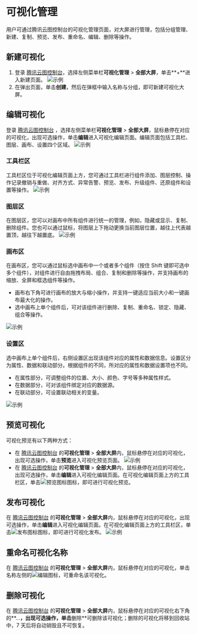 # 可视化管理

用户可通过腾讯云图控制台的可视化管理页面，对大屏进行管理，包括分组管理、新建、复制、预览、发布、重命名、编辑、删除等操作。

## 新建可视化

1. 登录 [腾讯云图控制台](https://console.cloud.tencent.com/tcv)，选择左侧菜单栏**可视化管理** > **全部大屏**，单击**+**进入新建页面。
![示例](https://main.qcloudimg.com/raw/69537b6b3e3064d1959a2a7e800e9a8d.png)
2. 在弹出页面，单击**创建**，然后在弹框中输入名称与分组，即可新建可视化大屏。

## 编辑可视化

登录 [腾讯云图控制台](https://console.cloud.tencent.com/tcv) ，选择左侧菜单栏**可视化管理** > **全部大屏**，鼠标悬停在对应的可视化，出现可选操作，单击**编辑**进入可视化编辑页面。编辑页面包括工具栏、图层、画布、设置四个区域。
![示例](https://main.qcloudimg.com/raw/78772ae037f251e712fd907ce072f69b.png)

### 工具栏区

工具栏区位于可视化编辑页面上方，您可通过工具栏进行组件添加、图层控制、操作记录撤销与重做、对齐方式、异常告警、预览、发布、升级组件、还原组件和设置等操作。
![示例](https://main.qcloudimg.com/raw/70f95329d2e6b2e28a4232c0692fbd96.png)

### 图层区

在图层区，您可以对画布中所有组件进行统一的管理，例如，隐藏或显示、复制、删除组件。您也可以通过鼠标，将图层上下拖动更换当前图层位置，越往上代表越置顶，越往下越置底。
![示例](https://main.qcloudimg.com/raw/d6a4f8e6345161993a9715e45b695280.png)

### 画布区

在画布区，您可以通过鼠标选中画布中一个或者多个组件（按住 Shift 键即可选中多个组件），对组件进行自由拖拽布局、组合、复制和删除等操作，并支持画布的缩放、全屏和框选组件等操作。

- 画布右下角可进行画布的放大与缩小操作，并支持一键适应当前大小和一键画布最大化的操作。
- 选中画布上单个组件后，可对该组件进行删除、复制、重命名、锁定、隐藏、组合等操作。

![示例](https://main.qcloudimg.com/raw/83c2af961ee3a52f08a295e4c583f37e.png)

### 设置区

选中画布上单个组件后，右侧设置区出现该组件对应的属性和数据信息。设置区分为属性、数据和联动部分。根据组件的不同，所对应的属性和数据设置项也不同。

- 在属性部分，可调整组件的位置、大小、颜色、字号等多种属性样式。
- 在数据部分，可对该组件绑定对应的数据源。
- 在联动部分，可设置联动相关的变量。

![示例](https://main.qcloudimg.com/raw/37c943a0ac511ff5546b626613c976cc.png)

## 预览可视化

可视化预览有以下两种方式：

- 在 [腾讯云图控制台](https://console.cloud.tencent.com/tcv) 的**可视化管理** > **全部大屏**内，鼠标悬停在对应的可视化，出现可选操作，单击**预览**进入可视化预览页面。
![示例](https://main.qcloudimg.com/raw/f88ece3bf97e88471d3ec6151ee26903.png)
- 在 [腾讯云图控制台](https://console.cloud.tencent.com/tcv) 的**可视化管理** > **全部大屏**内，鼠标悬停在对应的可视化，出现可选操作，单击**编辑**进入可视化编辑页面。在可视化编辑页面上方的工具栏区，单击![预览图标](https://main.qcloudimg.com/raw/9487b40eae4a23a2933fd809f4c22de9.png)图标，即可进行可视化预览。

## 发布可视化

在 [腾讯云图控制台](https://console.cloud.tencent.com/tcv) 的**可视化管理** > **全部大屏**内，鼠标悬停在对应的可视化，出现可选操作，单击**编辑**进入可视化编辑页面。在可视化编辑页面上方的工具栏区，单击![发布图标](https://main.qcloudimg.com/raw/53129e1b7f8d00de0e3cfd030f0256b2.png)图标，即可进行可视化发布。
![示例](https://main.qcloudimg.com/raw/fa44e8dc23d4d9bba2691f5112803dc0.png)

## 重命名可视化名称

在 [腾讯云图控制台](https://console.cloud.tencent.com/tcv) 的**可视化管理** > **全部大屏**内，鼠标悬停在对应的可视化，单击名称左侧的![编辑图标](https://main.qcloudimg.com/raw/788902e3f8c335cf17de420f7181c2a8.png)，可重命名该可视化。

## 删除可视化

在 [腾讯云图控制台](https://console.cloud.tencent.com/tcv) 的**可视化管理** > **全部大屏**内，鼠标悬停在对应的可视化右下角的**...**，出现可选操作，单击**删除**可删除该可视化；删除的可视化将移到回收站中，7 天后将自动销毁且不可恢复。
